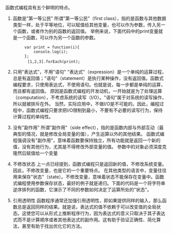 函数式编程具有五个鲜明的特点。

1. 函数是"第一等公民"
所谓"第一等公民"（first class），指的是函数与其他数据类型一样，处于平等地位，可以赋值给其他变量，也可以作为参数，传入另一个函数，或者作为别的函数的返回值。
举例来说，下面代码中的print变量就是一个函数，可以作为另一个函数的参数。

		    var print = function(i){ 
    			console.log(i);
    		};
    	　　	[1,2,3].forEach(print);

2. 只用"表达式"，不用"语句"
"表达式"（expression）是一个单纯的运算过程，总是有返回值；"语句"（statement）是执行某种操作，没有返回值。函数式编程要求，只使用表达式，不使用语句。也就是说，每一步都是单纯的运算，而且都有返回值。
原因是函数式编程的开发动机，一开始就是为了处理运算（computation），不考虑系统的读写（I/O）。"语句"属于对系统的读写操作，所以就被排斥在外。
当然，实际应用中，不做I/O是不可能的。因此，编程过程中，函数式编程只要求把I/O限制到最小，不要有不必要的读写行为，保持计算过程的单纯性。


3. 没有"副作用"
所谓"副作用"（side effect），指的是函数内部与外部互动（最典型的情况，就是修改全局变量的值），产生运算以外的其他结果。
函数式编程强调没有"副作用"，意味着函数要保持独立，所有功能就是返回一个新的值，没有其他行为，尤其是不得修改外部变量的值。
参数中的对象必须深度克隆然后赋值给一个变量

4. 不修改状态
上一点已经提到，函数式编程只是返回新的值，不修改系统变量。因此，不修改变量，也是它的一个重要特点。
在其他类型的语言中，变量往往用来保存"状态"（state）。不修改变量，意味着状态不能保存在变量中。函数式编程使用参数保存状态，最好的例子就是递归。下面的代码是一个将字符串逆序排列的函数，它演示了不同的参数如何决定了运算所处的"状态"。

5. 引用透明性
函数程序通常还加强引用透明性，即如果提供同样的输入，那么函数总是返回同样的结果。就是说，表达式的值不依赖于可以改变值的全局状态。这使您可以从形式上推断程序行为，因为表达式的意义只取决于其子表达式而不是计算顺序或者其他表达式的副作用。这有助于验证正确性、简化算法，甚至有助于找出优化它的方法。